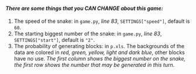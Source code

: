 #### *There are some things that you **CAN CHANGE** about this game:*
1. The speed of the snake: in `game.py`, *line 83*, `SETTINGS["speed"]`, default is `60`.
2. The starting biggest number of the snake: in `game.py`, *line 83*, `SETTINGS["start"]`, default is `"2"`.
3. The probability of generating blocks: in `p.xls`. The backgrounds of the data are colored in *red, green, yellow, light and dark blue*, other blocks have no use. *The first column shows the biggest number on the snake, the first row shows the number that may be generated in this turn*.
